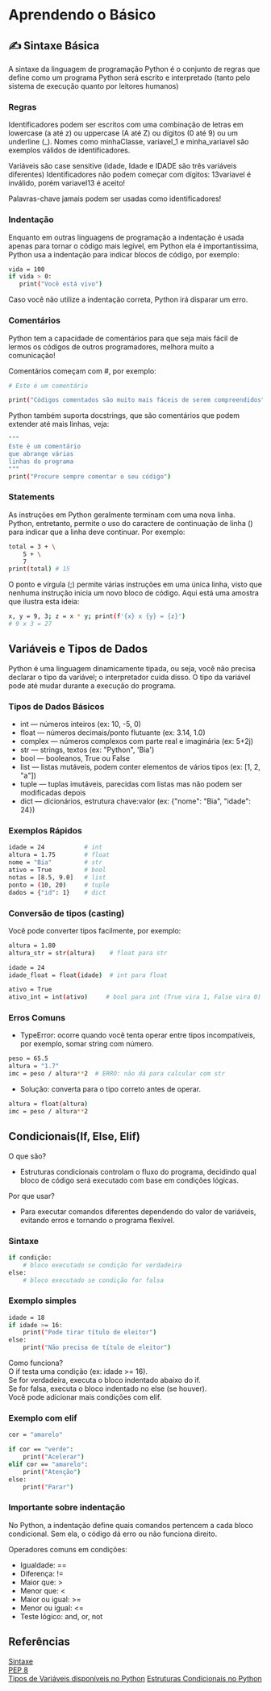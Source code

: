 # Aprendendo o Básico

## ✍️ Sintaxe Básica

A sintaxe da linguagem de programação Python é o conjunto de regras que define como um programa Python será escrito e interpretado (tanto pelo sistema de execução quanto por leitores humanos)

### Regras

Identificadores podem ser escritos com uma combinação de letras em lowercase (a até z) ou uppercase (A até Z) ou dígitos (0 até 9) ou um underline (_). Nomes como minhaClasse, variavel_1 e minha_variavel são exemplos válidos de identificadores.

Variáveis são case sensitive (idade, Idade e IDADE são três variáveis diferentes) Identificadores não podem começar com dígitos: 13variavel é inválido, porém variavel13 é aceito!

Palavras-chave jamais podem ser usadas como identificadores!

### Indentação

Enquanto em outras linguagens de programação a indentação é usada apenas para tornar o código mais legível, em Python ela é importantíssima, Python usa a indentação para indicar blocos de código, por exemplo:

```bash
vida = 100
if vida > 0:
   print("Você está vivo")
```

Caso você não utilize a indentação correta, Python irá disparar um erro.

### Comentários
Python tem a capacidade de comentários para que seja mais fácil de lermos os códigos de outros programadores, melhora muito a comunicação!

Comentários começam com #, por exemplo:

```bash
# Este é um comentário  

print("Códigos comentados são muito mais fáceis de serem compreendidos")
```

Python também suporta docstrings, que são comentários que podem extender até mais linhas, veja:

```bash
"""
Este é um comentário
que abrange várias 
linhas do programa
"""
print("Procure sempre comentar o seu código")
```

### Statements
As instruções em Python geralmente terminam com uma nova linha. Python, entretanto, permite o uso do caractere de continuação de linha (\) para indicar que a linha deve continuar. Por exemplo:

```bash
total = 3 + \
    5 + \
    7
print(total) # 15
```

O ponto e vírgula (;) permite várias instruções em uma única linha, visto que nenhuma instrução inicia um novo bloco de código. Aqui está uma amostra que ilustra esta ideia:

```bash
x, y = 9, 3; z = x * y; print(f'{x} x {y} = {z}')
# 9 x 3 = 27
```

## Variáveis e Tipos de Dados

Python é uma linguagem dinamicamente tipada, ou seja, você não precisa declarar o tipo da variável; o interpretador cuida disso. O tipo da variável pode até mudar durante a execução do programa.

### Tipos de Dados Básicos 

- int — números inteiros (ex: 10, -5, 0)  
- float — números decimais/ponto flutuante (ex: 3.14, 1.0)  
- complex — números complexos com parte real e imaginária (ex: 5+2j)  
- str — strings, textos (ex: "Python", 'Bia')  
- bool — booleanos, True ou False  
- list — listas mutáveis, podem conter elementos de vários tipos (ex: [1, 2, "a"])
- tuple — tuplas imutáveis, parecidas com listas mas não podem ser modificadas depois  
- dict — dicionários, estrutura chave:valor (ex: {"nome": "Bia", "idade": 24})

### Exemplos Rápidos

```bash
idade = 24           # int
altura = 1.75        # float
nome = "Bia"         # str
ativo = True         # bool
notas = [8.5, 9.0]   # list
ponto = (10, 20)     # tuple
dados = {"id": 1}    # dict
```

### Conversão de tipos (casting)
Você pode converter tipos facilmente, por exemplo:

```bash
altura = 1.80
altura_str = str(altura)    # float para str

idade = 24
idade_float = float(idade)  # int para float

ativo = True
ativo_int = int(ativo)     # bool para int (True vira 1, False vira 0)
```

### Erros Comuns

- TypeError: ocorre quando você tenta operar entre tipos incompatíveis, por exemplo, somar string com número.  

```bash
peso = 65.5
altura = "1.7"
imc = peso / altura**2  # ERRO: não dá para calcular com str
```

- Solução: converta para o tipo correto antes de operar.  

```bash
altura = float(altura)
imc = peso / altura**2
```

## Condicionais(If, Else, Elif)

O que são?  
- Estruturas condicionais controlam o fluxo do programa, decidindo qual bloco de código será executado com base em condições lógicas.  

Por que usar?  
- Para executar comandos diferentes dependendo do valor de variáveis, evitando erros e tornando o programa flexível.  

### Sintaxe 

```bash
if condição:
    # bloco executado se condição for verdadeira
else:
    # bloco executado se condição for falsa
```

### Exemplo simples

```bash
idade = 18
if idade >= 16:
    print("Pode tirar título de eleitor")
else:
    print("Não precisa de título de eleitor")
```

Como funciona?  
O if testa uma condição (ex: idade >= 16).  
Se for verdadeira, executa o bloco indentado abaixo do if.  
Se for falsa, executa o bloco indentado no else (se houver).  
Você pode adicionar mais condições com elif.  

### Exemplo com elif
```bash
cor = "amarelo"

if cor == "verde":
    print("Acelerar")
elif cor == "amarelo":
    print("Atenção")
else:
    print("Parar")
```

### Importante sobre indentação

No Python, a indentação define quais comandos pertencem a cada bloco condicional. Sem ela, o código dá erro ou não funciona direito.

Operadores comuns em condições:

- Igualdade: ==  
- Diferença: !=  
- Maior que: >  
- Menor que: <  
- Maior ou igual: >=  
- Menor ou igual: <=  
- Teste lógico: and, or, not

## Referências

[Sintaxe](https://pythoniluminado.netlify.app/sintaxe)  
[PEP 8](https://peps.python.org/pep-0008/)  
[Tipos de Variáveis disponíveis no Python](https://pythonacademy.com.br/blog/tipos-de-variaveis-no-python)
[Estruturas Condicionais no Python](https://www.hashtagtreinamentos.com/estruturas-condicionais-no-python?gad_source=1&gad_campaignid=14380361989&gbraid=0AAAAADLlh88YmRgAAIwFuyNv1YaArfjU9&gclid=CjwKCAjwravBBhBjEiwAIr30VITs5Yu4YR1PjfTwTwAxDh_jbP_WdpExxhlkSXBttZNkJWmoonYPBRoCDZMQAvD_BwE)  